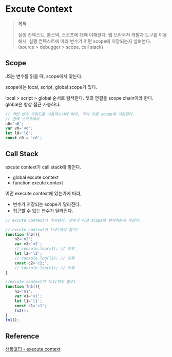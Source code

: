 # Excute Context
> **목적**
> 
> 실행 컨텍스트, 콜스택, 스코프에 대해 이해한다.
> 웹 브라우저 개발자 도구를 이용해서, 실행 컨텍스트에 따라 변수가 어떤 scope에 저장되는지 살펴본다.
> (source > debugger > scope, call stack)

## Scope

JS는 변수를 읽을 때, scope에서 찾는다. 

scope에는 local, script, global scope가 있다.

local > script > global 순서로 탐색한다. 셋의 연결을 scope chain이라 한다. global은 항상 접근 가능하다.

```js
// 어떤 변수 키워드를 사용하느냐에 따라, 각각 다른 scope에 저장된다.
// 전역 스코프에서
n0='n0';
var v0='v0';
let l0='l0';
const c0 = 'c0';
```

## Call Stack

excute context가 call stack에 쌓인다.
- global excute context
- function excute context

어떤 execute context에 있는가에 따라, 
- 변수가 저장되는 scope가 달라진다.
- 접근할 수 있는 변수가 달라진다.

```js
// excute context가 바뀌면서, 변수가 어떤 scope에 위치하는지 바뀐다.

// excute context가 fn2(자식 함수)
function fn2(){
    n2='n2';
    var v2='v2';
    // console.log(v1); // 오류
    let l2='l2'; 
    // console.log(l1); // 오류
    const c2='c2;';
    // console.log(c1); // 오류
}

//excute context가 fn1(부모 함수)
function fn1(){
    n1='n1';
    var v1='v1';
    let l1='l1';
    const c1='c1';
    fn2();
}
fn1();
```
## Reference
[생활코딩 - execute context](https://youtu.be/QtOF0uMBy7k)